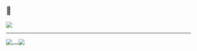 ## :pizza:

![](https://komarev.com/ghpvc/?username=knogobert&label=Pizza+lovers)

---

<a href="https://github.com/anuraghazra/github-readme-stats">
  <img align="center" src="https://github-readme-stats.vercel.app/api?username=Knogobert&show_icons=true&count_private=true&hide=issues&hide_rank=true&text_color=718096&bg_color=ffffff00&hide_border=true" /> 
</a>
<a href="https://github.com/anuraghazra/github-readme-stats">
  <img align="center" src="https://github-readme-stats.vercel.app/api/top-langs/?username=Knogobert&layout=compact&text_color=718096&bg_color=ffffff00&hide_border=true&layout=compact" />
</a>
